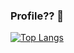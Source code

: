 ### Profile?? 👋
[![Top Langs](https://github-readme-stats.vercel.app/api/top-langs/?username=DirectKidman&hide=html&layout=compact)](https://github.com/anuraghazra/github-readme-stats)

<!--
**DirectKidman/DirectKidman** is a ✨ _special_ ✨ repository because its `README.md` (this file) appears on your GitHub profile.

Here are some ideas to get you started:

- 🔭 I’m currently working on ...
- 🌱 I’m currently learning ...
- 👯 I’m looking to collaborate on ...
- 🤔 I’m looking for help with ...
- 💬 Ask me about ...
- 📫 How to reach me: ...
- 😄 Pronouns: ...
- ⚡ Fun fact: ...
-->
